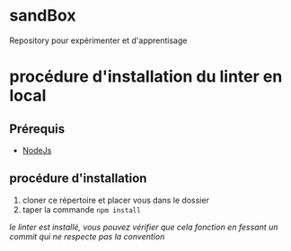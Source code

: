# sandBox

Repository pour expérimenter et d'apprentisage



# procédure d'installation du linter en local 

## Prérequis 

- [NodeJs](https://nodejs.org/fr/) 

## procédure d'installation 

1. cloner ce répertoire et placer vous dans le dossier 
2. taper la commande `npm install` 

_le linter est installé, vous pouvez vérifier que cela fonction en fessant un commit qui ne respecte pas la convention_


